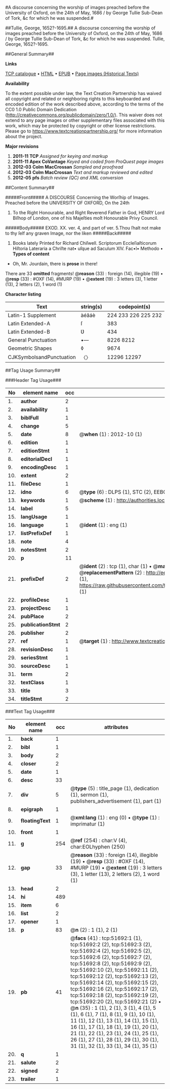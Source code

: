 #A discourse concerning the worship of images preached before the University of Oxford, on the 24th of May, 1686 / by George Tullie Sub-Dean of Tork, &c for which he was suspended.#

##Tullie, George, 1652?-1695.##
A discourse concerning the worship of images preached before the University of Oxford, on the 24th of May, 1686 / by George Tullie Sub-Dean of Tork, &c for which he was suspended.
Tullie, George, 1652?-1695.

##General Summary##

**Links**

[TCP catalogue](http://www.ota.ox.ac.uk/tcp/)  • 
[HTML](http://tei.it.ox.ac.uk/tcp/Texts-HTML/free/A63/A63841.html)  • 
[EPUB](http://tei.it.ox.ac.uk/tcp/Texts-EPUB/free/A63/A63841.epub) • 
[Page images (Historical Texts)](https://historicaltexts.jisc.ac.uk/eebo-11965102e)

**Availability**

To the extent possible under law, the Text Creation Partnership has waived all copyright and related or neighboring rights to this keyboarded and encoded edition of the work described above, according to the terms of the CC0 1.0 Public Domain Dedication (http://creativecommons.org/publicdomain/zero/1.0/). This waiver does not extend to any page images or other supplementary files associated with this work, which may be protected by copyright or other license restrictions. Please go to https://www.textcreationpartnership.org/ for more information about the project.

**Major revisions**

1. __2011-11__ __TCP__ *Assigned for keying and markup*
1. __2011-11__ __Apex CoVantage__ *Keyed and coded from ProQuest page images*
1. __2012-03__ __Colm MacCrossan__ *Sampled and proofread*
1. __2012-03__ __Colm MacCrossan__ *Text and markup reviewed and edited*
1. __2012-05__ __pfs__ *Batch review (QC) and XML conversion*

##Content Summary##

#####Front#####
 A DISCOURSE Concerning the Worſhip of Images. Preached before the UNIVERSITY OF OXFORD, On the 24th
1. To the Right Honourable, and Right Reverend Father in God, HENRY Lord Biſhop of London, one of his Majeſties moſt Honourable Privy Council.

#####Body#####
EXOD. XX. ver. 4, and part of ver. 5.Thou ſhalt not make to thy ſelf any graven Image, nor the liken
#####Back#####

1. Books lately Printed for Richard Chiſwell.
Scriptorum Eccleſiaſticorum Hiſtoria Lateraria a Chriſte nat• uſque ad Saculum XIV. Fac•l• Methodo •
**Types of content**

  * Oh, Mr. Jourdain, there is **prose** in there!

There are 33 **omitted** fragments! 
 @__reason__ (33) : foreign (14), illegible (19)  •  @__resp__ (33) : #OXF (14), #MURP (19)  •  @__extent__ (19) : 3 letters (3), 1 letter (13), 2 letters (2), 1 word (1)

**Character listing**


|Text|string(s)|codepoint(s)|
|---|---|---|
|Latin-1 Supplement|àéâáè|224 233 226 225 232|
|Latin Extended-A|ſ|383|
|Latin Extended-B|Ʋ|434|
|General Punctuation|•—|8226 8212|
|Geometric Shapes|◊|9674|
|CJKSymbolsandPunctuation|〈〉|12296 12297|

##Tag Usage Summary##

###Header Tag Usage###

|No|element name|occ|attributes|
|---|---|---|---|
|1.|__author__|2||
|2.|__availability__|1||
|3.|__biblFull__|1||
|4.|__change__|5||
|5.|__date__|8| @__when__ (1) : 2012-10 (1)|
|6.|__edition__|1||
|7.|__editionStmt__|1||
|8.|__editorialDecl__|1||
|9.|__encodingDesc__|1||
|10.|__extent__|2||
|11.|__fileDesc__|1||
|12.|__idno__|6| @__type__ (6) : DLPS (1), STC (2), EEBO-CITATION (1), OCLC (1), VID (1)|
|13.|__keywords__|1| @__scheme__ (1) : http://authorities.loc.gov/ (1)|
|14.|__label__|5||
|15.|__langUsage__|1||
|16.|__language__|1| @__ident__ (1) : eng (1)|
|17.|__listPrefixDef__|1||
|18.|__note__|4||
|19.|__notesStmt__|2||
|20.|__p__|11||
|21.|__prefixDef__|2| @__ident__ (2) : tcp (1), char (1)  •  @__matchPattern__ (2) : ([0-9\-]+):([0-9IVX]+) (1), (.+) (1)  •  @__replacementPattern__ (2) : http://eebo.chadwyck.com/downloadtiff?vid=$1&page=$2 (1), https://raw.githubusercontent.com/textcreationpartnership/Texts/master/tcpchars.xml#$1 (1)|
|22.|__profileDesc__|1||
|23.|__projectDesc__|1||
|24.|__pubPlace__|2||
|25.|__publicationStmt__|2||
|26.|__publisher__|2||
|27.|__ref__|1| @__target__ (1) : http://www.textcreationpartnership.org/docs/. (1)|
|28.|__revisionDesc__|1||
|29.|__seriesStmt__|1||
|30.|__sourceDesc__|1||
|31.|__term__|2||
|32.|__textClass__|1||
|33.|__title__|3||
|34.|__titleStmt__|2||


###Text Tag Usage###

|No|element name|occ|attributes|
|---|---|---|---|
|1.|__back__|1||
|2.|__bibl__|1||
|3.|__body__|2||
|4.|__closer__|2||
|5.|__date__|1||
|6.|__desc__|33||
|7.|__div__|5| @__type__ (5) : title_page (1), dedication (1), sermon (1), publishers_advertisement (1), part (1)|
|8.|__epigraph__|1||
|9.|__floatingText__|1| @__xml:lang__ (1) : eng (0)  •  @__type__ (1) : imprimatur (1)|
|10.|__front__|1||
|11.|__g__|254| @__ref__ (254) : char:V (4), char:EOLhyphen (250)|
|12.|__gap__|33| @__reason__ (33) : foreign (14), illegible (19)  •  @__resp__ (33) : #OXF (14), #MURP (19)  •  @__extent__ (19) : 3 letters (3), 1 letter (13), 2 letters (2), 1 word (1)|
|13.|__head__|2||
|14.|__hi__|489||
|15.|__item__|6||
|16.|__list__|2||
|17.|__opener__|1||
|18.|__p__|83| @__n__ (2) : 1 (1), 2 (1)|
|19.|__pb__|41| @__facs__ (41) : tcp:51692:1 (1), tcp:51692:2 (2), tcp:51692:3 (2), tcp:51692:4 (2), tcp:51692:5 (2), tcp:51692:6 (2), tcp:51692:7 (2), tcp:51692:8 (2), tcp:51692:9 (2), tcp:51692:10 (2), tcp:51692:11 (2), tcp:51692:12 (2), tcp:51692:13 (2), tcp:51692:14 (2), tcp:51692:15 (2), tcp:51692:16 (2), tcp:51692:17 (2), tcp:51692:18 (2), tcp:51692:19 (2), tcp:51692:20 (2), tcp:51692:21 (2)  •  @__n__ (35) : 1 (1), 2 (1), 3 (1), 4 (1), 5 (1), 6 (1), 7 (1), 8 (1), 9 (1), 10 (1), 11 (1), 12 (1), 13 (1), 14 (1), 15 (1), 16 (1), 17 (1), 18 (1), 19 (1), 20 (1), 21 (1), 22 (1), 23 (1), 24 (1), 25 (1), 26 (1), 27 (1), 28 (1), 29 (1), 30 (1), 31 (1), 32 (1), 33 (1), 34 (1), 35 (1)|
|20.|__q__|1||
|21.|__salute__|2||
|22.|__signed__|2||
|23.|__trailer__|1||
